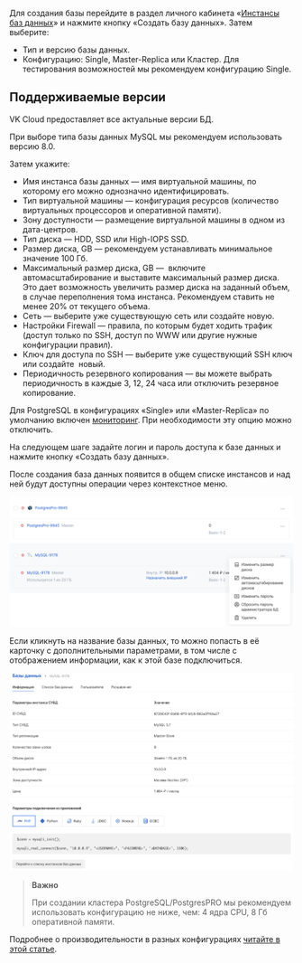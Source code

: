 Для создания базы перейдите в раздел личного кабинета «[Инстансы баз данных](https://mcs.mail.ru/app/services/databases/list/)» и нажмите кнопку «Создать базу данных». Затем выберите:

- Тип и версию базы данных.
- Конфигурацию: Single, Master-Replica или Кластер. Для тестирования возможностей мы рекомендуем конфигурацию Single.

## Поддерживаемые версии

VK Cloud предоставляет все актуальные версии БД.

При выборе типа базы данных MySQL мы рекомендуем использовать версию 8.0.

Затем укажите:

- Имя инстанса базы данных — имя виртуальной машины, по которому его можно однозначно идентифицировать.
- Тип виртуальной машины — конфигурация ресурсов (количество виртуальных процессоров и оперативной памяти).
- Зону доступности — размещение виртуальной машины в одном из дата-центров.
- Тип диска — HDD, SSD или High-IOPS SSD.
- Размер диска, GB — рекомендуем устанавливать минимальное значение 100 Гб.
- Максимальный размер диска, GB —  включите автомасштабирование и выставите максимальный размер диска. Это дает возможность увеличить размер диска на заданный объем, в случае переполнения тома инстанса. Рекомендуем ставить не менее 20% от текущего объема.
- Сеть — выберите уже существующую сеть или создайте новую.
- Настройки Firewall — правила, по которым будет ходить трафик (доступ только по SSH, доступ по WWW или другие нужные конфигурации правил).
- Ключ для доступа по SSH — выберите уже существующий SSH ключ или создайте  новый.
- Периодичность резервного копирования — вы можете выбрать периодичность в каждые 3, 12, 24 часа или отключить резервное копирование.

<info>

Для PostgreSQL в конфигурациях «Single» или «Master-Replica» по умолчанию включен [мониторинг](../db-monitoring/postgresql). При необходимости эту опцию можно отключить.

</info>

На следующем шаге задайте логин и пароль доступа к базе данных и нажмите кнопку «Создать базу данных».

После создания база данных появится в общем списке инстансов и над ней будут доступны операции через контекстное меню.

![](./assets/screen178363.png)

Если кликнуть на название базы данных, то можно попасть в её карточку с дополнительными параметрами, в том числе с отображением информации, как к этой базе подключиться.

![](./assets/screen174648.png)

> **Важно**
>
> При создании кластера PostgreSQL/PostgresPRO мы рекомендуем использовать конфигурацию не ниже, чем: 4 ядра CPU, 8 Гб оперативной памяти.

Подробнее о производительности в разных конфигурациях [читайте в этой статье](https://mcs.mail.ru/help/ru_RU/dbaas-start/postgresql-disk-performance).
